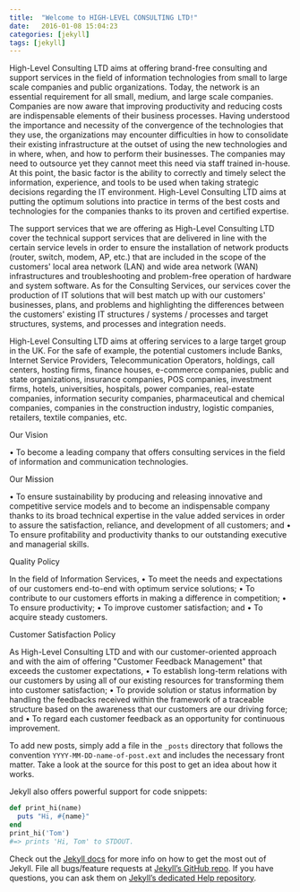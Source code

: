 ```yaml
---
title:  "Welcome to HIGH-LEVEL CONSULTING LTD!"
date:   2016-01-08 15:04:23
categories: [jekyll]
tags: [jekyll]
---
```

High-Level Consulting LTD aims at offering brand-free consulting and support services in the field of information technologies from small to large scale companies and public organizations. Today, the network is an essential requirement for all small, medium, and large scale companies. Companies are now aware that improving productivity and reducing costs are indispensable elements of their business processes. Having understood the importance and necessity of the convergence of the technologies that they use, the organizations may encounter difficulties in how to consolidate their existing infrastructure at the outset of using the new technologies and in where, when, and how to perform their businesses. The companies may need to outsource yet they cannot meet this need via staff trained in-house. At this point, the basic factor is the ability to correctly and timely select the information, experience, and tools to be used when taking strategic decisions regarding the IT environment. High-Level Consulting LTD aims at putting the optimum solutions into practice in terms of the best costs and technologies for the companies thanks to its proven and certified expertise.

The support services that we are offering as High-Level Consulting LTD cover the technical support services that are delivered in line with the certain service levels in order to ensure the installation of network products (router, switch, modem, AP, etc.) that are included in the scope of the customers' local area network (LAN) and wide area network (WAN) infrastructures and troubleshooting and problem-free operation of hardware and system software. As for the Consulting Services, our services cover the production of IT solutions that will best match up with our customers' businesses, plans, and problems and highlighting the differences between the customers' existing IT structures / systems / processes and target structures, systems, and processes and integration needs.

High-Level Consulting LTD aims at offering services to a large target group in the UK. For the safe of example, the potential customers include Banks, Internet Service Providers, Telecommunication Operators, holdings, call centers, hosting firms, finance houses, e-commerce companies, public and state organizations, insurance companies, POS companies, investment firms, hotels, universities, hospitals, power companies, real-estate companies, information security companies, pharmaceutical and chemical companies, companies in the construction industry, logistic companies, retailers, textile companies, etc.

Our Vision

• To become a leading company that offers consulting services in the field of information and communication technologies.

Our Mission

• To ensure sustainability by producing and releasing innovative and competitive service models and to become an indispensable company thanks to its broad technical expertise in the value added services in order to assure the satisfaction, reliance, and development of all customers; and
• To ensure profitability and productivity thanks to our outstanding executive and managerial skills.

Quality Policy

In the field of Information Services, 
• To meet the needs and expectations of our customers end-to-end with optimum service solutions; 
• To contribute to our customers efforts in making a difference in competition;
• To ensure productivity;
• To improve customer satisfaction; and
• To acquire steady customers.

Customer Satisfaction Policy

As High-Level Consulting LTD and with our customer-oriented approach and with the aim of offering "Customer Feedback Management" that exceeds the customer expectations,
• To establish long-term relations with our customers by using all of our existing resources for transforming them into customer satisfaction;
• To provide solution or status information by handling the feedbacks received within the framework of a traceable structure based on the awareness that our customers are our driving force; and
• To regard each customer feedback as an opportunity for continuous improvement.


To add new posts, simply add a file in the `_posts` directory that follows the convention `YYYY-MM-DD-name-of-post.ext` and includes the necessary front matter. Take a look at the source for this post to get an idea about how it works.

Jekyll also offers powerful support for code snippets:

``` ruby
def print_hi(name)
  puts "Hi, #{name}"
end
print_hi('Tom')
#=> prints 'Hi, Tom' to STDOUT.
```

Check out the [Jekyll docs][jekyll] for more info on how to get the most out of Jekyll. File all bugs/feature requests at [Jekyll’s GitHub repo][jekyll-gh]. If you have questions, you can ask them on [Jekyll’s dedicated Help repository][jekyll-help].

[jekyll]:      http://jekyllrb.com
[jekyll-gh]:   https://github.com/jekyll/jekyll
[jekyll-help]: https://github.com/jekyll/jekyll-help
